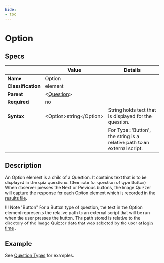 ```yaml
---
hide:
- toc
---
```

# Option

## Specs

| |Value|Details|
|---|---|---|
| **Name** | Option |  |
| **Classification** | element ||
| **Parent** | <[Question](../index.md)\> ||
| **Required** | no ||
| **Syntax** | <Option\>string</Option\>| String holds text that is displayed for the question. |
|            |         | For Type='Button', the string is a relative path to an external script. |


## Description

An Option element is a child of a Question. It contains text that is to be displayed in the quiz questions.
(See note for question of type Button)
When observer presses the Next or Previous buttons, the Image Quizzer will capture the response for each Option element
which is recorded in the [results file](../../../results.md#response).

!!! Note "Button"
	For a Button type of question, the text in the Option element represents the relative path to an external script
	that will be run when the user presses the button. The path stored is relative to the directory of the Image Quizzer data
	that was selected by the user at [login time](../../../../user/user.md#login) .


## Example

See [Question Types](../../../examples/example_question_type.md) for examples.
